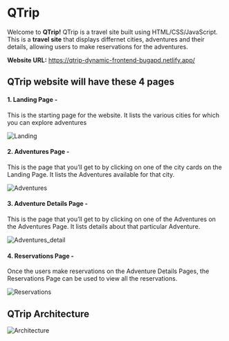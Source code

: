 
# QTrip

Welcome to **QTrip!** QTrip is a travel site built using HTML/CSS/JavaScript. This is a **travel site** that displays differnet cities, adventures and their details, allowing users to make reservations for the adventures.

**Website URL:** https://qtrip-dynamic-frontend-bugapd.netlify.app/

## QTrip website will have these 4 pages
#### 1. Landing Page - 
This is the starting page for the website. It lists the various cities for which you can explore adventures

![Landing](https://drive.google.com/uc?export=view&id=1rgGtW-mM5i0NGlWbe-nZk75LPTuhj6A5)

#### 2. Adventures Page - 
This is the page that you’ll get to by clicking on one of the city cards on the Landing Page. It lists the Adventures available for that city.

![Adventures](https://drive.google.com/uc?export=view&id=1abWb-xFo5rT0ok0VdZc3k8Ddy36UFK0u)

#### 3. Adventure Details Page - 
This is the page that you’ll get to by clicking on one of the Adventures on the Adventures Page. It lists details about that particular Adventure.

![Adventures_detail](https://drive.google.com/uc?export=view&id=1a926wCbM3kl1tlhHuqpYcayN67EtrSVK)

#### 4. Reservations Page - 
Once the users make reservations on the Adventure Details Pages, the Reservations Page can be used to view all the reservations.

![Reservations](https://drive.google.com/uc?export=view&id=14H4Pt2PQhA-iPf5t1w1fClZoclfbmKoK)

## QTrip Architecture
![Architecture](https://drive.google.com/uc?export=view&id=13hQLlznF5DPXbv_ungp0zgi_YCHFJDLn)
